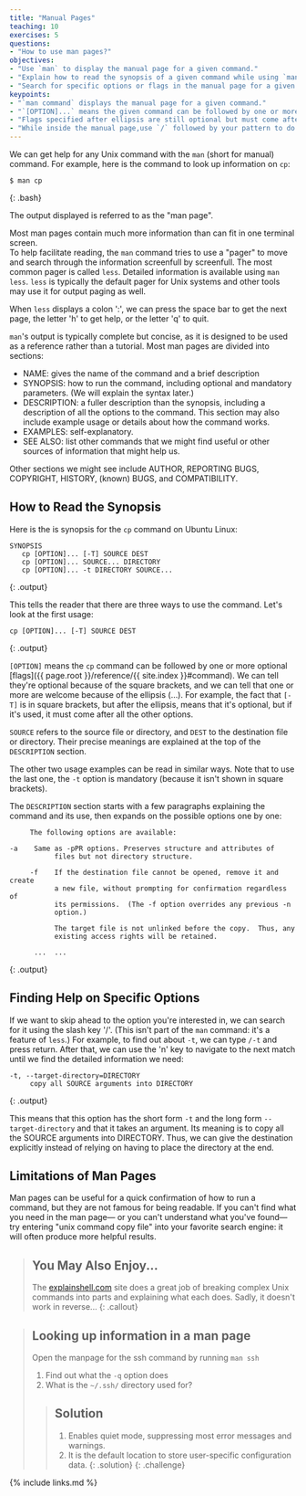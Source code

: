 ```yaml
---
title: "Manual Pages"
teaching: 10
exercises: 5
questions:
- "How to use man pages?"
objectives:
- "Use `man` to display the manual page for a given command." 
- "Explain how to read the synopsis of a given command while using `man`."
- "Search for specific options or flags in the manual page for a given command. " 
keypoints:
- "`man command` displays the manual page for a given command."
- "`[OPTION]...` means the given command can be followed by one or more optional flags."
- "Flags specified after ellipsis are still optional but must come after all other flags."
- "While inside the manual page,use `/` followed by your pattern to do interactive searching."
---
```


We can get help for any Unix command with the `man`
(short for manual) command.
For example,
here is the command to look up information on `cp`:

~~~
$ man cp
~~~
{: .bash}

The output displayed is referred to as the "man page".

Most man pages contain much more information than can fit in one terminal screen.  
To help facilitate reading, the `man` command tries to use a "pager" to move and search
through the information screenfull by screenfull.  The most common pager is called `less`.
Detailed information is available using `man less`.  `less` is typically the default 
pager for Unix systems and other tools may use it for output paging as well.

When `less` displays a colon ':',
we can press the space bar to get the next page,
the letter 'h' to get help,
or the letter 'q' to quit.

`man`'s output is typically complete but concise,
as it is designed to be used as a reference rather than a tutorial.
Most man pages are divided into sections:

*   NAME:
    gives the name of the command and a brief description
*   SYNOPSIS:
    how to run the command, including optional and mandatory parameters.
    (We will explain the syntax later.)
*   DESCRIPTION:
    a fuller description than the synopsis,
    including a description of all the options to the command.
    This section may also include example usage
    or details about how the command works.
*   EXAMPLES:
    self-explanatory.
*   SEE ALSO:
    list other commands that we might find useful
    or other sources of information that might help us.

Other sections we might see include
AUTHOR, REPORTING BUGS, COPYRIGHT, HISTORY, (known) BUGS, and COMPATIBILITY.

## How to Read the Synopsis

Here is the is synopsis for the `cp` command on Ubuntu Linux:

~~~
SYNOPSIS
   cp [OPTION]... [-T] SOURCE DEST
   cp [OPTION]... SOURCE... DIRECTORY
   cp [OPTION]... -t DIRECTORY SOURCE...
~~~
{: .output}

This tells the reader that there are three ways to use the command.
Let's look at the first usage:

~~~
cp [OPTION]... [-T] SOURCE DEST
~~~
{: .output}

`[OPTION]` means the `cp` command can be followed by
one or more optional [flags]({{ page.root }}/reference/{{ site.index }}#command).
We can tell they're optional because of the square brackets,
and we can tell that one or more are welcome because of the ellipsis (...).
For example,
the fact that `[-T]` is in square brackets,
but after the ellipsis,
means that it's optional,
but if it's used,
it must come after all the other options.

`SOURCE` refers to the source file or directory,
and `DEST` to the destination file or directory.
Their precise meanings are explained at the top of the `DESCRIPTION` section.

The other two usage examples can be read in similar ways.
Note that to use the last one, the `-t` option is mandatory
(because it isn't shown in square brackets).

The `DESCRIPTION` section starts with a few paragraphs explaining the command and its use,
then expands on the possible options one by one:

~~~
     The following options are available:

-a    Same as -pPR options. Preserves structure and attributes of
           files but not directory structure.

     -f    If the destination file cannot be opened, remove it and create
           a new file, without prompting for confirmation regardless of
           its permissions.  (The -f option overrides any previous -n
           option.)

           The target file is not unlinked before the copy.  Thus, any
           existing access rights will be retained.

      ...  ...
~~~
{: .output}

## Finding Help on Specific Options

If we want to skip ahead to the option you're interested in,
we can search for it using the slash key '/'.
(This isn't part of the `man` command:
it's a feature of `less`.)
For example,
to find out about `-t`,
we can type `/-t` and press return.
After that,
we can use the 'n' key to navigate to the next match
until we find the detailed information we need:

~~~
-t, --target-directory=DIRECTORY
     copy all SOURCE arguments into DIRECTORY
~~~
{: .output}

This means that this option has the short form `-t` and the long form `--target-directory`
and that it takes an argument.
Its meaning is to copy all the SOURCE arguments into DIRECTORY.
Thus,
we can give the destination explicitly
instead of relying on having to place the directory at the end.

## Limitations of Man Pages

Man pages can be useful for a quick confirmation of how to run a command,
but they are not famous for being readable.
If you can't find what you need in the man page&mdash;
or you can't understand what you've found&mdash;
try entering "unix command copy file" into your favorite search engine:
it will often produce more helpful results.

> ## You May Also Enjoy...
>
> The [explainshell.com](http://explainshell.com/) site
> does a great job of breaking complex Unix commands into parts
> and explaining what each does.
> Sadly,
> it doesn't work in reverse...
{: .callout}

> ## Looking up information in a man page
> Open the manpage for the ssh command by running `man ssh`
> 1. Find out what the `-q` option does
> 2. What is the `~/.ssh/` directory used for?
>
> > ## Solution
> > 1. Enables quiet mode, suppressing most error messages and warnings.
> > 2. It is the default location to store user-specific configuration data.
> {: .solution}
{: .challenge}


{% include links.md %}
